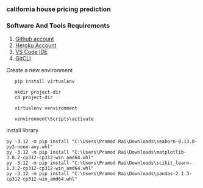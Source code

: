 ### california house pricing prediction

### Software And Tools Requirements
1) [Github account](https://github.com)
2) [Heroku Account](https://www.heroku.com/)
3) [VS Code IDE](https://code.visualstudio.com/)
4) [GitCLI](https://git-scm.com/book/en/v2/Getting-Started-The-Command-Line)

Create a new environment
```
   pip install virtualenv

   mkdir project-dir
   cd project-dir

   virtualenv venvironment

   venvironment\Scripts\activate
```

install library
```
py -3.12 -m pip install "C:\Users\Pramod Rai\Downloads\seaborn-0.13.0-py3-none-any.whl"
py -3.12 -m pip install "C:\Users\Pramod Rai\Downloads\matplotlib-3.8.2-cp312-cp312-win_amd64.whl"
py -3.12 -m pip install "C:\Users\Pramod Rai\Downloads\scikit_learn-1.3.2-cp312-cp312-win_amd64.whl"
py -3.12 -m pip install "C:\Users\Pramod Rai\Downloads\pandas-2.1.3-cp312-cp312-win_amd64.whl"

```